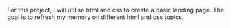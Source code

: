 For this project, I will utilise html and css to create a basic landing page. The goal is to refresh my memory on different html and css topics.